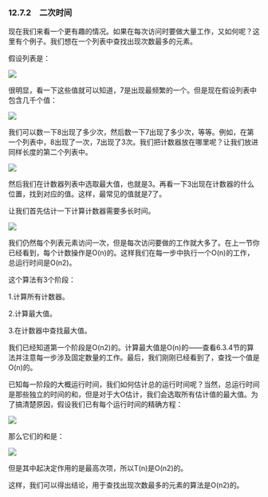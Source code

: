    

### 12.7.2　二次时间

现在我们来看一个更有趣的情况。如果在每次访问时要做大量工作，又如何呢？这里有个例子。我们想在一个列表中查找出现次数最多的元素。

假设列表是：

![](0-Assets/Epubook/程序员编程语言经典合集（计算机科学丛书5册套装），javapython编程语言含经典教材龙书《编译原理》%20(Bruce%20Eckel%20%20Alfred%20V.%20Aho%20%20Monica%20S.%20Lam%20etc.)%20(Z-Library)/images/image07810.jpeg)

很明显，看一下这些值就可以知道，7是出现最频繁的一个。但是现在假设列表中包含几千个值：

![](0-Assets/Epubook/程序员编程语言经典合集（计算机科学丛书5册套装），javapython编程语言含经典教材龙书《编译原理》%20(Bruce%20Eckel%20%20Alfred%20V.%20Aho%20%20Monica%20S.%20Lam%20etc.)%20(Z-Library)/images/image07811.jpeg)

我们可以数一下8出现了多少次，然后数一下7出现了多少次，等等。例如，在第一个列表中，8出现了一次，7出现了3次。我们把计数器放在哪里呢？让我们放进同样长度的第二个列表中。

![](0-Assets/Epubook/程序员编程语言经典合集（计算机科学丛书5册套装），javapython编程语言含经典教材龙书《编译原理》%20(Bruce%20Eckel%20%20Alfred%20V.%20Aho%20%20Monica%20S.%20Lam%20etc.)%20(Z-Library)/images/image07812.jpeg)

然后我们在计数器列表中选取最大值，也就是3。再看一下3出现在计数器的什么位置，找到对应的值。这样，最常见的值就是7了。

让我们首先估计一下计算计数器需要多长时间。

![](../Images/image07813.gif)

我们仍然每个列表元素访问一次，但是每次访问要做的工作就大多了。在上一节你已经看到，每个计数操作是O(n)的。这样我们在每一步中执行一个O(n)的工作，总运行时间是O(n2)。

这个算法有3个阶段：

1.计算所有计数器。

2.计算最大值。

3.在计数器中查找最大值。

我们已经知道第一个阶段是O(n2)的。计算最大值是O(n)的——查看6.3.4节的算法并注意每一步涉及固定数量的工作。最后，我们刚刚已经看到了，查找一个值是O(n)的。

已知每一阶段的大概运行时间，我们如何估计总的运行时间呢？当然，总运行时间是那些独立的时间的和，但是对于大O估计，我们会选取所有估计值的最大值。为了搞清楚原因，假设我们已有每个运行时间的精确方程：

![](0-Assets/Epubook/程序员编程语言经典合集（计算机科学丛书5册套装），javapython编程语言含经典教材龙书《编译原理》%20(Bruce%20Eckel%20%20Alfred%20V.%20Aho%20%20Monica%20S.%20Lam%20etc.)%20(Z-Library)/images/image07814.jpeg)

那么它们的和是：

![](0-Assets/Epubook/程序员编程语言经典合集（计算机科学丛书5册套装），javapython编程语言含经典教材龙书《编译原理》%20(Bruce%20Eckel%20%20Alfred%20V.%20Aho%20%20Monica%20S.%20Lam%20etc.)%20(Z-Library)/images/image07815.jpeg)

但是其中起决定作用的是最高次项，所以T(n)是O(n2)的。

这样，我们可以得出结论，用于查找出现次数最多的元素的算法是O(n2)的。